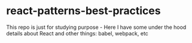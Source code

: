 # react-patterns-best-practices
This repo is just for studying purpose - Here I have some under the hood details about React and other things: babel, webpack, etc
